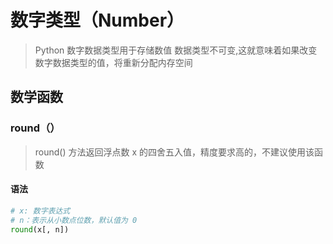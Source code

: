 # 数字类型（Number）
> Python 数字数据类型用于存储数值
> 数据类型不可变,这就意味着如果改变数字数据类型的值，将重新分配内存空间

## 数学函数
### round（）
> round() 方法返回浮点数 x 的四舍五入值，精度要求高的，不建议使用该函数

#### 语法
```python
# x: 数字表达式
# n：表示从小数点位数，默认值为 0
round(x[, n])
```
